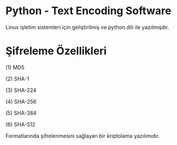 # Python - Text Encoding Software

Linux işletim sistemleri için geliştirilmiş ve python dili ile yazılmışdır.

# Şifreleme Özellikleri

(1) MD5

(2) SHA-1

(3) SHA-224

(4) SHA-256

(5) SHA-384

(6) SHA-512

Formatlarında şifrelenmesini sağlayan bir kriptolama yazılımıdır.
